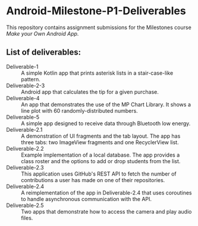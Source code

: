 # Android-Milestone-P1-Deliverables

<p>This repository contains assignment submissions for the Milestones course <i>Make your Own Android App.</i></p>

<h2>List of deliverables:</h2>
<dl>
	<dt>Deliverable-1</dt>
	<dd>A simple Kotlin app that prints asterisk lists in a stair-case-like pattern.</dd>
	<dt>Deliverable-2-3</dt>
	<dd>Android app that calculates the tip for a given purchase.</dd>
	<dt>Deliverable-4</dt>
	<dd>An app that demonstrates the use of the MP Chart Library. It shows a line plot with 60 randomly-distributed numbers.</dd>
	<dt>Deliverable-5</dt>
	<dd>A simple app designed to receive data through Bluetooth low energy.</dd>
	<dt>Deliverable-2.1</dt>
	<dd>A demonstration of UI fragments and the tab layout. The app has three tabs: two ImageView fragments and one RecyclerView list.</dd>
	<dt>Deliverable-2.2</dt>
	<dd>Example implementation of a local database. The app provides a class roster and the options to add or drop students from the list.</dd>
	<dt>Deliverable-2.3</dt>
	<dd>This application uses GitHub's REST API to fetch the number of contributions a user has made on one of their repositories.</dd>
	<dt>Deliverable-2.4</dt>
	<dd>A reimplementation of the app in Deliverable-2.4 that uses coroutines to handle asynchronous communication with the API.</dd>
	<dt>Deliverable-2.5</dt>
	<dd>Two apps that demonstrate how to access the camera and play audio files.</dd>
</dl>
